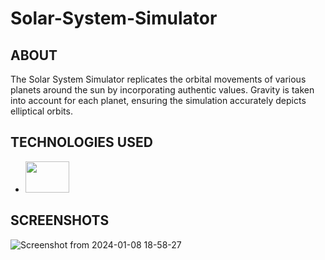 # Solar-System-Simulator #
## ABOUT ##

The Solar System Simulator replicates the orbital movements of various planets around the sun by incorporating authentic values. Gravity is taken into account for each planet, ensuring the simulation accurately depicts elliptical orbits.

## TECHNOLOGIES USED ##
* <img src='https://github.com/jessvasq/Solar-System-Simulator-/assets/119137671/8cb45134-1bce-4588-9cf4-c2520d6cc36b' width=70px height=50px> 

## SCREENSHOTS ##
![Screenshot from 2024-01-08 18-58-27](https://github.com/jessvasq/Solar-System-Simulator-/assets/119137671/7046539a-7183-4076-9498-66104ecc53de)

